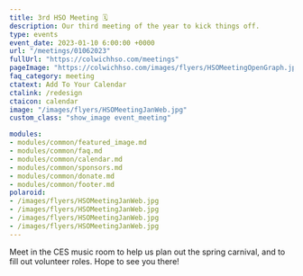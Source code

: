 ```yaml
---
title: 3rd HSO Meeting 🗓️
description: Our third meeting of the year to kick things off.
type: events
event_date: 2023-01-10 6:00:00 +0000
url: "/meetings/01062023"
fullUrl: "https://colwichhso.com/meetings"
pageImage: "https://colwichhso.com/images/flyers/HSOMeetingOpenGraph.jpg"
faq_category: meeting
ctatext: Add To Your Calendar
ctalink: /redesign
ctaicon: calendar
image: "/images/flyers/HSOMeetingJanWeb.jpg"
custom_class: "show_image event_meeting"

modules:
- modules/common/featured_image.md
- modules/common/faq.md
- modules/common/calendar.md
- modules/common/sponsors.md
- modules/common/donate.md
- modules/common/footer.md
polaroid: 
- /images/flyers/HSOMeetingJanWeb.jpg
- /images/flyers/HSOMeetingJanWeb.jpg
- /images/flyers/HSOMeetingJanWeb.jpg
- /images/flyers/HSOMeetingJanWeb.jpg
---
```

Meet in the CES music room to help us plan out the spring carnival, and to fill out volunteer roles. Hope to see you there!